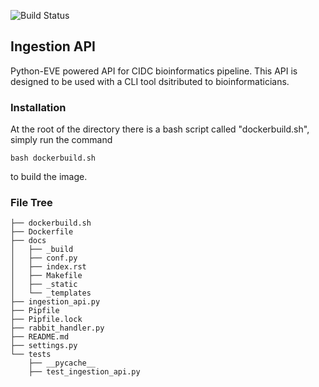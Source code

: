 ![Build Status](http://35.196.130.201/jenk/buildStatus/icon?job=API%20Repo/master)

## Ingestion API

Python-EVE powered API for CIDC bioinformatics pipeline. This API is designed to be used with a CLI tool dsitributed to bioinformaticians. 

### Installation

At the root of the directory there is a bash script called "dockerbuild.sh", simply run the command

```bash dockerbuild.sh```

to build the image. 

### File Tree

```
├── dockerbuild.sh
├── Dockerfile
├── docs
│   ├── _build
│   ├── conf.py
│   ├── index.rst
│   ├── Makefile
│   ├── _static
│   └── _templates
├── ingestion_api.py
├── Pipfile
├── Pipfile.lock
├── rabbit_handler.py
├── README.md
├── settings.py
└── tests
    ├── __pycache__
    ├── test_ingestion_api.py
```


